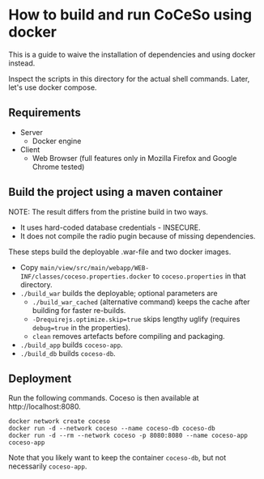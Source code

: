 # How to build and run CoCeSo using docker

This is a guide to waive the installation of dependencies and using docker instead.

Inspect the scripts in this directory for the actual shell commands. Later,
let's use docker compose.


## Requirements

* Server
  * Docker engine
* Client
  * Web Browser (full features only in Mozilla Firefox and Google Chrome tested)

## Build the project using a maven container

NOTE: The result differs from the pristine build in two ways.

* It uses hard-coded database credentials - INSECURE.
* It does not compile the radio pugin because of missing dependencies.

These steps build the deployable .war-file and two docker images.

* Copy `main/view/src/main/webapp/WEB-INF/classes/coceso.properties.docker` to `coceso.properties` in that directory.
* `./build_war` builds the deployable; optional parameters are
	* `./build_war_cached` (alternative command) keeps the cache after building for faster re-builds.
	* `-Drequirejs.optimize.skip=true` skips lengthy uglify (requires `debug=true` in the properties).
	* `clean` removes artefacts before compiling and packaging.
* `./build_app` builds `coceso-app`.
* `./build_db` builds `coceso-db`.

## Deployment

Run the following commands. Coceso is then available at http://localhost:8080.

	docker network create coceso
	docker run -d --network coceso --name coceso-db coceso-db
	docker run -d --rm --network coceso -p 8080:8080 --name coceso-app coceso-app

Note that you likely want to keep the container `coceso-db`, but not necessarily `coceso-app`.
